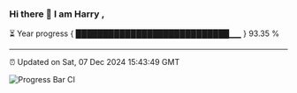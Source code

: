 ### Hi there 👋 I am Harry , 

⏳ Year progress { ████████████████████████████▁▁ } 93.35 %

---

⏰ Updated on Sat, 07 Dec 2024 15:43:49 GMT

![Progress Bar CI](https://github.com/duykhang68/duykhang68/workflows/Progress%20Bar%20CI/badge.svg)
